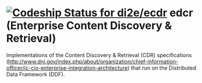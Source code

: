 [ ![Codeship Status for di2e/ecdr](https://codeship.com/projects/62bc24d0-6397-0132-6fd9-32c060907738/status?branch=master)](https://codeship.com/projects/52378)
edcr (Enterprise Content Discovery & Retrieval)
=======

Implementations of the Content Discovery &amp; Retrieval (CDR) specifications (http://www.dni.gov/index.php/about/organization/chief-information-officer/ic-cio-enterprise-integration-architecture) that run on the Distributed Data Framework (DDF). 
